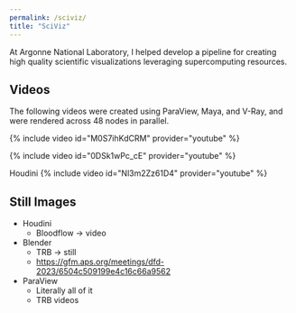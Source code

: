 ```yaml
---
permalink: /sciviz/
title: "SciViz"
---
```


At Argonne National Laboratory, I helped develop a pipeline for creating high quality scientific visualizations leveraging supercomputing resources. 

## Videos

The following videos were created using ParaView, Maya, and V-Ray, and were rendered across 48 nodes in parallel. 

{% include video id="M0S7ihKdCRM" provider="youtube" %}

{% include video id="0DSk1wPc_cE" provider="youtube" %}



Houdini
{% include video id="Nl3m2Zz61D4" provider="youtube" %}

## Still Images

* Houdini
    * Bloodflow -> video
* Blender
    * TRB -> still
    * https://gfm.aps.org/meetings/dfd-2023/6504c509199e4c16c66a9562
* ParaView
    * Literally all of it
    * TRB videos